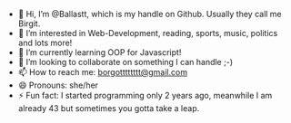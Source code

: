 - 👋 Hi, I’m @Ballastt, which is my handle on Github. Usually they call me Birgit.
- 👀 I’m interested in Web-Development, reading, sports, music, politics and lots more!
- 🌱 I’m currently learning OOP for Javascript!
- 💞️ I’m looking to collaborate on something I can handle ;-)
- 📫 How to reach me: borgotttttttt@gmail.com
- 😄 Pronouns: she/her
- ⚡ Fun fact: I started programming only 2 years ago, meanwhile I am already 43 but sometimes you gotta take a leap.

<!---
Ballastt/Ballastt is a ✨ special ✨ repository because its `README.md` (this file) appears on your GitHub profile.
You can click the Preview link to take a look at your changes.
--->
